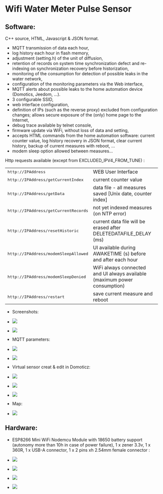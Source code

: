 Wifi Water Meter Pulse Sensor
=============================


Software:
---------

C++ source, HTML, Javascript & JSON format.

* MQTT transmission of data each hour,
* log history each hour in flash memory,
* adjustment (setting.h) of the unit of diffusion,
* retention of records on system time synchronization defect and re-indexing on synchronization recovery before historization,
* monitoring of the consumption for detection of possible leaks in the water network,
* configuration of the monitoring parameters via the Web interface,
* MQTT alerts about possible leaks to the home automation device (Domotics, Jeedom, ...).
* 3 configurable SSID,
* web interface configuration,
* definition of IPs (such as the reverse proxy) excluded from configuration changes; allows secure exposure of the (only) home page to the Internet,
* debug trace available by telnet console,
* firmware update via WiFi, without loss of data and setting,
* accepts HTML commands from the home automation software: current counter value, log history recovery in JSON format, clear current history, backup of current measures with reboot, ...
* modem sleep option allowed between measures...


Http requests available (except from EXCLUDED_IPV4_FROM_TUNE) :
<table>
  <tr>
    <td><tt>http://IPAddress</tt></td>
    <td>WEB User Interface</td>
  </tr>
  <tr>
    <td><tt>http://IPAddress/getCurrentIndex</tt></td>
    <td>current counter value</td>
  </tr>
  <tr>
    <td><tt>http://IPAddress/getData</tt></td>
    <td>data file - all measures saved [Unix date, counter index]</td>
  </tr>
  <tr>
    <td><tt>http://IPAddress/getCurrentRecords</tt></td>
    <td>not yet indexed measures (on NTP error)</td>
  </tr>
  <tr>
    <td><tt>http://IPAddress/resetHistoric</tt></td>
    <td>current data file will be erased after DELETEDATAFILE_DELAY (ms)</td>
  </tr>
  <tr>
    <td><tt>http://IPAddress/modemSleepAllowed</tt></td>
    <td>UI available during AWAKETIME (s) before and after each hour</td>
  </tr>
  <tr>
    <td><tt>http://IPAddress/modemSleepDenied</tt></td>
    <td>WiFi always connected and UI always available (maximum power consumption)</td>
  </tr>
  <tr>
    <td><tt>http://IPAddress/restart</tt></td>
    <td>save current measure and reboot</td>
  </tr>
</table>

* Screenshots:

* ![](doc/images/screenshot.png)

* ![](doc/images/about.jpg)

* MQTT parameters:

* ![](doc/images/mqtt1.png)

* ![](doc/images/mqtt2.png)

* Virtual sensor creat & edit in Domoticz:

* ![](doc/images/domoticz/edit.png)

* ![](doc/images/domoticz/devices.png)

* ![](doc/images/domoticz/sensors.png)

* Map:

* ![](doc/images/domoticz/map.png)


Hardware:
---------

* ESP8266 Mini WiFi Nodemcu Module with 18650 battery support (autonomy more than 10h in case of power failure), 1 x zener 3.3v, 1 x 360R, 1 x USB-A connector, 1 x 2 pins xh 2.54mm female connector :

* ![](doc/images/esp8266.jpg)

* ![](doc/images/case1.jpg)

* ![](doc/images/case2.jpg)

* ![](doc/images/case3.jpg)



